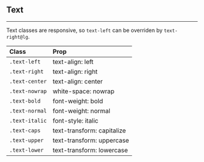 ## Text
---

Text classes are responsive, so `text-left` can be overriden by `text-right@lg`.

| Class             | Prop                        |
| :-------------    | :------------------------   |
| `.text-left`      |  text-align: left           |
| `.text-right`     |  text-align: right          |
| `.text-center`    |  text-align: center         |
| `.text-nowrap`    |  white-space: nowrap        |
| `.text-bold`      |  font-weight: bold          |
| `.text-normal`    |  font-weight: normal        |
| `.text-italic`    |  font-style: italic         |
| `.text-caps`      |  text-transform: capitalize |
| `.text-upper`     |  text-transform: uppercase  |
| `.text-lower`     |  text-transform: lowercase  |
